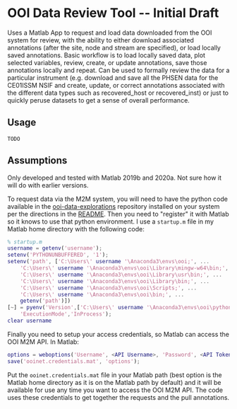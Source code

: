# OOI Data Review Tool -- Initial Draft

Uses a Matlab App to request and load data downloaded from the OOI system for 
review, with the ability to either download associated annotations (after the 
site, node and stream are specified), or load locally saved annotations. Basic
workflow is to load locally saved data, plot selected variables, review, create,
or update annotations, save those annotations locally and repeat. Can be used
to formally review the data for a particular instrument (e.g. download and save 
all the PHSEN data for the CE01ISSM NSIF and create, update, or correct 
annotations associated with the different data types such as recovered_host or 
recovered_inst) or just to quickly peruse datasets to get a sense of overall
performance.

## Usage

`TODO`

## Assumptions

Only developed and tested with Matlab 2019b and 2020a. Not sure how it will do 
with earlier versions.
 
To request data via the M2M system, you will need to have the python code
available in the [ooi-data-explorations](https://github.com/oceanobservatories/ooi-data-explorations/tree/master/python) 
repository installed on your system per the directions in the 
[README](https://github.com/oceanobservatories/ooi-data-explorations/blob/master/python/README.md). 
Then you need to "register" it with Matlab so it knows to use that python 
environment. I use a `startup.m` file in my Matlab home directory with the 
following code:

``` matlab
% startup.m
username = getenv('username');
setenv('PYTHONUNBUFFERED', '1');
setenv('path', ['C:\Users\' username '\Anaconda3\envs\ooi;', ...
    'C:\Users\' username '\Anaconda3\envs\ooi\Library\mingw-w64\bin;', ...
    'C:\Users\' username '\Anaconda3\envs\ooi\Library\usr\bin;', ...
    'C:\Users\' username '\Anaconda3\envs\ooi\Library\bin;', ...
    'C:\Users\' username '\Anaconda3\envs\ooi\Scripts;', ...
    'C:\Users\' username '\Anaconda3\envs\ooi\bin;', ...
    getenv('path')])
[~] = pyenv('Version',['C:\Users\' username '\Anaconda3\envs\ooi\pythonw.exe'],...         
    'ExecutionMode','InProcess');
clear username
```

Finally you need to setup your access credentials, so Matlab can access the OOI
M2M API. In Matlab:

``` matlab
options = weboptions('Username', <API Username>, 'Password', <API Token>);
save('ooinet.credentials.mat', 'options');
```

Put the `ooinet.credentials.mat` file in your Matlab path (best option is the
Matlab home directory as it is on the Matlab path by default) and it will be 
available for use any time you want to access the OOI M2M API. The code uses
these credentials to get together the requests and the pull annotations.
